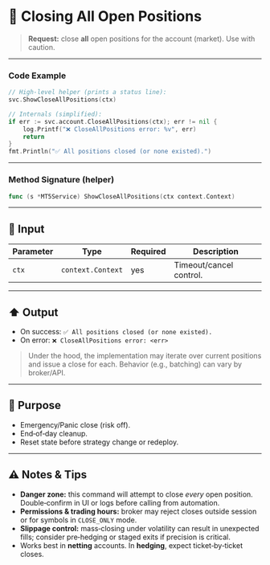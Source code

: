 # 🧹 Closing All Open Positions

> **Request:** close **all** open positions for the account (market). Use with caution.

---

### Code Example

```go
// High-level helper (prints a status line):
svc.ShowCloseAllPositions(ctx)

// Internals (simplified):
if err := svc.account.CloseAllPositions(ctx); err != nil {
    log.Printf("❌ CloseAllPositions error: %v", err)
    return
}
fmt.Println("✅ All positions closed (or none existed).")
```

---

### Method Signature (helper)

```go
func (s *MT5Service) ShowCloseAllPositions(ctx context.Context)
```

---

## 🔽 Input

| Parameter | Type              | Required | Description             |
| --------- | ----------------- | -------- | ----------------------- |
| `ctx`     | `context.Context` | yes      | Timeout/cancel control. |

---

## ⬆️ Output

* On success: `✅ All positions closed (or none existed).`
* On error: `❌ CloseAllPositions error: <err>`

> Under the hood, the implementation may iterate over current positions and issue a close for each. Behavior (e.g., batching) can vary by broker/API.

---

## 🎯 Purpose

* Emergency/Panic close (risk off).
* End‑of‑day cleanup.
* Reset state before strategy change or redeploy.

---

## ⚠️ Notes & Tips

* **Danger zone:** this command will attempt to close *every* open position. Double‑confirm in UI or logs before calling from automation.
* **Permissions & trading hours:** broker may reject closes outside session or for symbols in `CLOSE_ONLY` mode.
* **Slippage control:** mass‑closing under volatility can result in unexpected fills; consider pre‑hedging or staged exits if precision is critical.
* Works best in **netting** accounts. In **hedging**, expect ticket‑by‑ticket closes.
